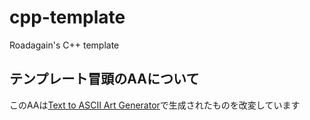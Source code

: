 # cpp-template
Roadagain's C++ template

## テンプレート冒頭のAAについて
このAAは[Text to ASCII Art Generator](http://patorjk.com/software/taag)で生成されたものを改変しています
